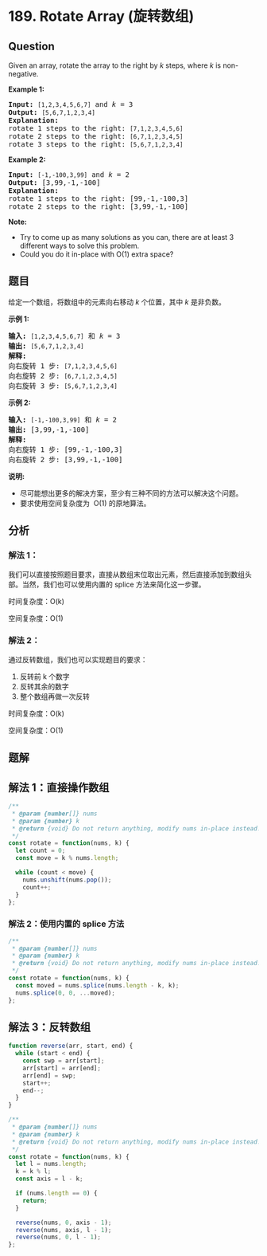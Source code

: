 # 189. Rotate Array (旋转数组)

## Question

Given an array, rotate the array to the right by _k_ steps, where *k* is non-negative.

**Example 1:**

<pre><strong>Input:</strong> <code>[1,2,3,4,5,6,7]</code> and <em>k</em> = 3
<strong>Output:</strong> <code>[5,6,7,1,2,3,4]</code>
<strong>Explanation:</strong>
rotate 1 steps to the right: <code>[7,1,2,3,4,5,6]</code>
rotate 2 steps to the right: <code>[6,7,1,2,3,4,5]
</code>rotate 3 steps to the right: <code>[5,6,7,1,2,3,4]</code>
</pre>

**Example 2:**

<pre><strong>Input:</strong> <code>[-1,-100,3,99]</code> and <em>k</em> = 2
<strong>Output:</strong> [3,99,-1,-100]
<strong>Explanation:</strong> 
rotate 1 steps to the right: [99,-1,-100,3]
rotate 2 steps to the right: [3,99,-1,-100]
</pre>

**Note:**

-   Try to come up as many solutions as you can, there are at least 3 different ways to solve this problem.
-   Could you do it in-place with O(1) extra space?

## 题目

给定一个数组，将数组中的元素向右移动 _k_ 个位置，其中 _k_ 是非负数。

**示例 1:**

<pre><strong>输入:</strong> <code>[1,2,3,4,5,6,7]</code> 和 <em>k</em> = 3
<strong>输出:</strong> <code>[5,6,7,1,2,3,4]</code>
<strong>解释:</strong>
向右旋转 1 步: <code>[7,1,2,3,4,5,6]</code>
向右旋转 2 步: <code>[6,7,1,2,3,4,5]
</code>向右旋转 3 步: <code>[5,6,7,1,2,3,4]</code>
</pre>

**示例 2:**

<pre><strong>输入:</strong> <code>[-1,-100,3,99]</code> 和 <em>k</em> = 2
<strong>输出:</strong> [3,99,-1,-100]
<strong>解释:</strong> 
向右旋转 1 步: [99,-1,-100,3]
向右旋转 2 步: [3,99,-1,-100]</pre>

**说明:**

-   尽可能想出更多的解决方案，至少有三种不同的方法可以解决这个问题。
-   要求使用空间复杂度为  O(1) 的原地算法。

## 分析

### 解法 1：

我们可以直接按照题目要求，直接从数组末位取出元素，然后直接添加到数组头部。当然，我们也可以使用内置的 splice 方法来简化这一步骤。

时间复杂度：O(k)

空间复杂度：O(1)

### 解法 2：

通过反转数组，我们也可以实现题目的要求：

1. 反转前 k 个数字
2. 反转其余的数字
3. 整个数组再做一次反转

时间复杂度：O(k)

空间复杂度：O(1)

## 题解

## 解法 1：直接操作数组

```javascript
/**
 * @param {number[]} nums
 * @param {number} k
 * @return {void} Do not return anything, modify nums in-place instead.
 */
const rotate = function(nums, k) {
  let count = 0;
  const move = k % nums.length;

  while (count < move) {
    nums.unshift(nums.pop());
    count++;
  }
};
```

### 解法 2：使用内置的 splice 方法

```javascript
/**
 * @param {number[]} nums
 * @param {number} k
 * @return {void} Do not return anything, modify nums in-place instead.
 */
const rotate = function(nums, k) {
  const moved = nums.splice(nums.length - k, k);
  nums.splice(0, 0, ...moved);
};
```

## 解法 3：反转数组

```javascript
function reverse(arr, start, end) {
  while (start < end) {
    const swp = arr[start];
    arr[start] = arr[end];
    arr[end] = swp;
    start++;
    end--;
  }
}

/**
 * @param {number[]} nums
 * @param {number} k
 * @return {void} Do not return anything, modify nums in-place instead.
 */
const rotate = function(nums, k) {
  let l = nums.length;
  k = k % l;
  const axis = l - k;

  if (nums.length == 0) {
    return;
  }

  reverse(nums, 0, axis - 1);
  reverse(nums, axis, l - 1);
  reverse(nums, 0, l - 1);
};
```
